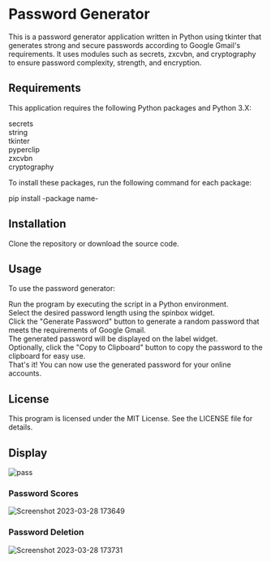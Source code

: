 # Password Generator
This is a password generator application written in Python using tkinter that generates strong and secure passwords according to Google Gmail's requirements. It uses modules such as secrets, zxcvbn, and cryptography to ensure password complexity, strength, and encryption. 

## Requirements
This application requires the following Python packages and Python 3.X:

secrets  
string  
tkinter  
pyperclip  
zxcvbn  
cryptography  

To install these packages, run the following command for each package:

pip install -package name-

## Installation
Clone the repository or download the source code.  

## Usage
To use the password generator:

Run the program by executing the script in a Python environment.  
Select the desired password length using the spinbox widget.  
Click the "Generate Password" button to generate a random password that meets the requirements of Google Gmail.  
The generated password will be displayed on the label widget.  
Optionally, click the "Copy to Clipboard" button to copy the password to the clipboard for easy use.  
That's it! You can now use the generated password for your online accounts.  
## License
This program is licensed under the MIT License. See the LICENSE file for details.

## Display

![pass](https://user-images.githubusercontent.com/82400181/228396844-1f772655-fee9-4096-9f65-4cf05cf6d457.jpg)

### Password Scores

 ![Screenshot 2023-03-28 173649](https://user-images.githubusercontent.com/82400181/228396938-d57943a4-8685-4d09-b6fa-309f6b6cb152.jpg)

### Password Deletion

![Screenshot 2023-03-28 173731](https://user-images.githubusercontent.com/82400181/228397004-4ab0c815-af0a-4172-85ab-95ea5d94ca11.jpg)

